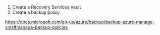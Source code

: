 1. Create a Recovery Services Vault
1. Create a backup policy

https://docs.microsoft.com/en-us/azure/backup/backup-azure-manage-vms#manage-backup-policies
